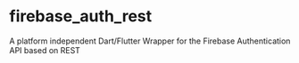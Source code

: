 # firebase_auth_rest
A platform independent Dart/Flutter Wrapper for the Firebase Authentication API based on REST
